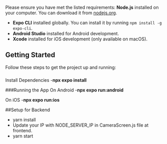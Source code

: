 
Please ensure you have met the listed requirements:
**Node.js** installed on your computer. You can download it from [nodejs.org](https://nodejs.org/).
- **Expo CLI** installed globally. You can install it by running `npm install -g expo-cli`.
- **Android Studio** installed for Android development.
- **Xcode** installed for iOS development (only available on macOS).

## Getting Started

Follow these steps to get the project up and running:

### 
Install Dependencies
-**npx expo install**

###Running the App
On Android
-**npx expo run:android**

On iOS
-**npx expo run:ios**


##Setup for Backend
- yarn install
- Update your IP with NODE_SERVER_IP in CameraScreen.js file at frontend.
- yarn start
